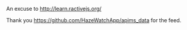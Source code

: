 An excuse to <http://learn.ractivejs.org/>

Thank you <https://github.com/HazeWatchApp/apims_data> for the feed.
